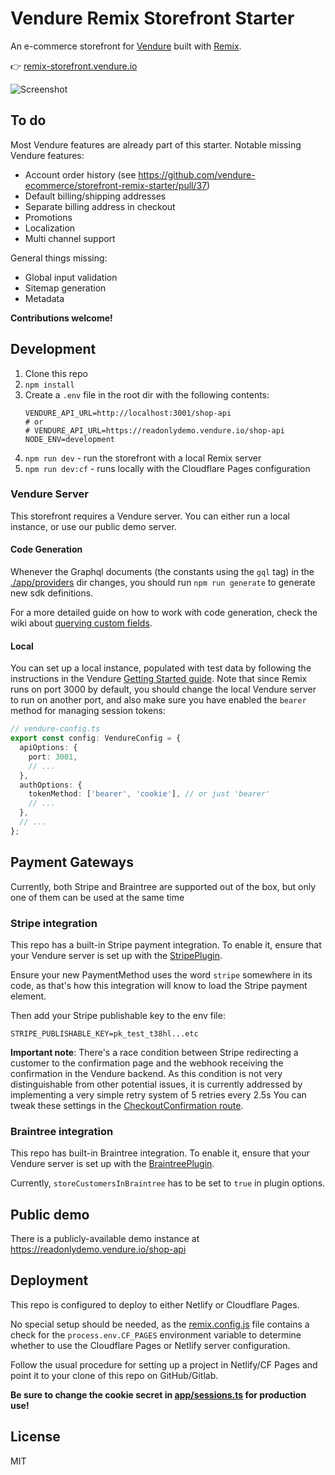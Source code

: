 # Vendure Remix Storefront Starter

An e-commerce storefront for [Vendure](https://www.vendure.io) built with [Remix](https://remix.run).

👉 [remix-storefront.vendure.io](https://remix-storefront.vendure.io/)

![Screenshot](https://www.vendure.io/blog/2022/05/lightning-fast-headless-commerce-with-vendure-and-remix/lighthouse-score.webp)

## To do

Most Vendure features are already part of this starter. Notable missing Vendure features:
- Account order history (see https://github.com/vendure-ecommerce/storefront-remix-starter/pull/37)
- Default billing/shipping addresses
- Separate billing address in checkout
- Promotions
- Localization
- Multi channel support

General things missing:
- Global input validation
- Sitemap generation
- Metadata

**Contributions welcome!**

## Development

1. Clone this repo
2. `npm install`
3. Create a `.env` file in the root dir with the following contents:
   ```.env
   VENDURE_API_URL=http://localhost:3001/shop-api
   # or
   # VENDURE_API_URL=https://readonlydemo.vendure.io/shop-api
   NODE_ENV=development
   ```
4. `npm run dev` - run the storefront with a local Remix server
5. `npm run dev:cf` - runs locally with the Cloudflare Pages configuration

### Vendure Server

This storefront requires a Vendure server. You can either run a local instance, or use our public demo server.

#### Code Generation

Whenever the Graphql documents (the constants using the `gql` tag) in the [./app/providers](./app/providers) dir changes,
you should run `npm run generate` to generate new sdk definitions.

For a more detailed guide on how to work with code generation, check the wiki about [querying custom fields](https://github.com/vendure-ecommerce/storefront-remix-starter/wiki/Querying-custom-fields).

#### Local

You can set up a local instance, populated with test data by following the instructions in the Vendure [Getting Started guide](https://www.vendure.io/docs/getting-started/). Note that since Remix runs on port 3000 by default, you should change the local Vendure server to run on another port, and also make sure you have enabled the `bearer` method for managing session tokens:

```ts
// vendure-config.ts
export const config: VendureConfig = {
  apiOptions: {
    port: 3001,
    // ...
  },
  authOptions: {
    tokenMethod: ['bearer', 'cookie'], // or just 'bearer'
    // ...
  },
  // ...
};
```

## Payment Gateways

Currently, both Stripe and Braintree are supported out of the box, but only one of them can be used at the same time

### Stripe integration

This repo has a built-in Stripe payment integration. To enable it, ensure that your Vendure server is set up with
the [StripePlugin](https://www.vendure.io/docs/typescript-api/payments-plugin/stripe-plugin/).

Ensure your new PaymentMethod uses the word `stripe` somewhere in its code, as that's how this integration will know
to load the Stripe payment element.

Then add your Stripe publishable key to the env file:

```
STRIPE_PUBLISHABLE_KEY=pk_test_t38hl...etc
```

**Important note**: There's a race condition between Stripe redirecting a customer to the confirmation page and the webhook receiving the confirmation in the Vendure backend. As this condition is not very distinguishable from other potential issues, it is currently addressed by implementing a very simple retry system of 5 retries every 2.5s You can tweak these settings in the [CheckoutConfirmation route](./app/routes/checkout/confirmation.%24orderCode.tsx).

### Braintree integration

This repo has built-in Braintree integration. To enable it, ensure that your Vendure server is set up with
the [BraintreePlugin](https://www.vendure.io/docs/typescript-api/payments-plugin/braintree-plugin/).

Currently, `storeCustomersInBraintree` has to be set to `true` in plugin options.

## Public demo

There is a publicly-available demo instance at https://readonlydemo.vendure.io/shop-api

## Deployment

This repo is configured to deploy to either Netlify or Cloudflare Pages.

No special setup should be needed, as the [remix.config.js](./remix.config.js) file contains a check for the `process.env.CF_PAGES` environment variable to determine whether to use the Cloudflare Pages or Netlify server configuration.

Follow the usual procedure for setting up a project in Netlify/CF Pages and point it to your clone of this repo on GitHub/Gitlab.

**Be sure to change the cookie secret in [app/sessions.ts](./app/sessions.ts) for production use!**

## License

MIT
